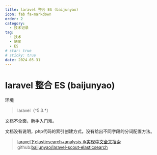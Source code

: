 ```yaml
---
title: laravel 整合 ES (baijunyao)
icon: fab fa-markdown
order: 2
category:
  - 技术记录
tag:
  - 技术
  - 随笔
  - ES
# star: true
# sticky: true
date: 2024-05-31
---
```


# laravel 整合 ES (baijunyao)



环境

> laravel（^5.3.*）

文档不全面，新手入门难。

文档没有说明，php代码的索引创建方式，没有给出不同字段的分词配置方法。



> [laravel下elasticsearch+analysis-ik实现中文全文搜索](https://baijunyao.com/article/156)  github:[baijunyao/laravel-scout-elasticsearch](https://github.com/baijunyao/laravel-scout-elasticsearch/tree/v3.0.1)





















